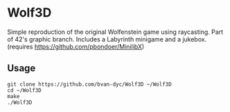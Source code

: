 # Wolf3D

Simple reproduction of the original Wolfenstein game using raycasting. Part of 42's graphic branch. Includes a Labyrinth minigame and a jukebox.
(requires https://github.com/pbondoer/MinilibX)

## Usage
```
git clone https://github.com/bvan-dyc/Wolf3D ~/Wolf3D
cd ~/Wolf3D
make
./Wolf3D
```
